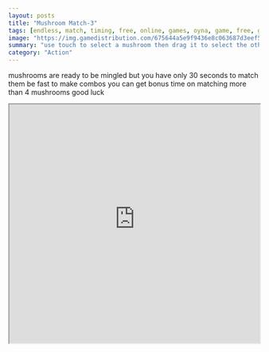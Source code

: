 ```yaml
---
layout: posts
title: "Mushroom Match-3"
tags: [endless, match, timing, free, online, games, oyna, game, free, games, play, play, games]
image: "https://img.gamedistribution.com/675644a5e9f9436e8c063687d3eef58a.jpg"
summary: "use touch to select a mushroom then drag it to select the other mushroom  free online games oyna game free games play play games"
category: "Action"
---
```


mushrooms are ready to be mingled but you have only 30 seconds to match them be fast to make combos you can get bonus time on matching more than 4 mushrooms good luck

<iframe width="100%" height="480px;" src="https://html5.gamedistribution.com/675644a5e9f9436e8c063687d3eef58a/"></iframe>
